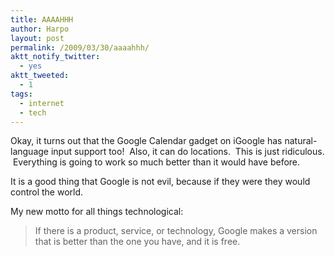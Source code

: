 ```yaml
---
title: AAAAHHH
author: Harpo
layout: post
permalink: /2009/03/30/aaaahhh/
aktt_notify_twitter:
  - yes
aktt_tweeted:
  - 1
tags:
  - internet
  - tech
---
```

Okay, it turns out that the Google Calendar gadget on iGoogle has natural-language input support too!  Also, it can do locations.  This is just ridiculous.  Everything is going to work so much better than it would have before.

It is a good thing that Google is not evil, because if they were they would control the world.

My new motto for all things technological: 

> If there is a product, service, or technology, Google makes a version that is better than the one you have, and it is free.